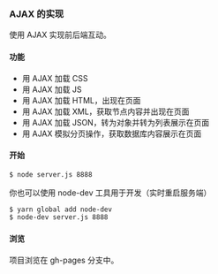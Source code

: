 ### AJAX 的实现

使用 AJAX 实现前后端互动。

#### 功能

- 用 AJAX 加载 CSS
- 用 AJAX 加载 JS
- 用 AJAX 加载 HTML，出现在页面
- 用 AJAX 加载 XML，获取节点内容并出现在页面
- 用 AJAX 加载 JSON，转为对象并转为列表展示在页面
- 用 AJAX 模拟分页操作，获取数据库内容展示在页面

#### 开始

```bash
$ node server.js 8888
```

你也可以使用 node-dev 工具用于开发（实时重启服务端）

```bash
$ yarn global add node-dev
$ node-dev server.js 8888
```

#### 浏览

项目浏览在 gh-pages 分支中。